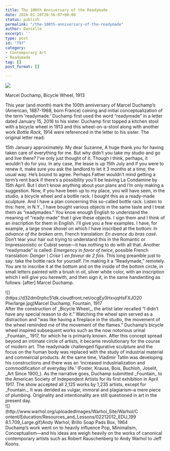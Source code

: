 ```yaml
---
title: The 100th Anniversary of the Readymade
date: 2016-01-28T20:56:07+00:00
status: publish
permalink: "/the-100th-anniversary-of-the-readymade"
author: Danielle
excerpt: ''
type: post
id: "797"
category:
- Contemporary Art
- Readymade
tag: []
post_format: []

---
```

![](http://www.db-artmag.com/archiv/assets/images/129/6.jpg)

Marcel Duchamp, Bicycle Wheel, 1913

This year (and month) mark the 100th anniversary of Marcel Duchamp’s (American, 1887-1968, born France) coining and initial conceptualization of the term ‘readymade.’ Duchamp first used the word “readymade” in a letter dated January 15, 2016 to his sister. Duchamp first topped a kitchen stool with a bicycle wheel in 1913 and this wheel-on-a-stool along with another work _Bottle Rack,_ 1914 were referenced in the letter to his sister. The original letter read:

15th January approximately. My dear Suzanne, A huge thank you for having taken care of everything for me. But why didn’t you take my studio and go and live there? I’ve only just thought of it. Though I think, perhaps, it wouldn’t do for you. In any case, the lease is up 15th July and if you were to renew it, make sure you ask the landlord to let it 3 months at a time, the usual way. He’s bound to agree. Perhaps Father wouldn’t mind getting a term’s rent back if there’s a possibility you’ll be leaving La Condamine by 15th April. But I don’t know anything about your plans and I’m only making a suggestion. Now, if you have been up to my place, you will have seen, in the studio, a bicycle wheel and a bottle rack. I bought this as a ready-made sculpture. And I have a plan concerning this so-called bottle rack. Listen to this: here, in N.Y., I have bought various objects in the same taste and I treat them as “readymades.” You know enough English to understand the meaning of “ready-made” that I give these objects. I sign them and I think of an inscription for them in English. I’ll give you a few examples. I have, for example, a large snow shovel on which I have inscribed at the bottom: _In advance of the broken arm_, French translation: _En avance du bras casé_. Don’t tear your hair out trying to understand this in the Romantic or Impressionistic or Cubist sense—it has nothing to do with all that. Another “readymade” is called: _Emergency in favor of twice_, possible French translation: _Danger \\ Crise \\ en faveur de 2 fois_. This long preamble just to say: take the bottle rack for yourself. I’m making it a “Readymade,” remotely. You are to inscribe it at the bottom and on the inside of the bottom circle, in small letters painted with a brush in oil, silver white color, with an inscription which I will give you herewith, and then sign it, in the same handwriting as follows: \[after\] Marcel Duchamp.

<div class="wp-caption alignnone" style="width: 432px">![](https://d32dm0rphc51dk.cloudfront.net/ocgEy0HxvjqHsFXJO20PIw/large.jpg)Marcel Duchamp, Fountain, 1917

</div>After the construction of _Bicycle Wheel,_ the artist later recalled “I didn’t have any special reason to do it.” Watching the wheel spin served as a distraction and “was like having a fireplace in the studio, the movement of the wheel reminded me of the movement of the flames.” Duchamp’s bicycle wheel inspired subsequent works such as the now notorious urinal _Fountain,_ 1917, for which he is primarily known. After this concept spread beyond an intimate circle of artists, it became revolutionary for the course of modern art. The readymade challenged figurative sculpture and the focus on the human body was replaced with the study of industrial material and commercial products. At the same time, Vladimir Tatlin was developing his constructions and there was an ‘increased industrialization and commodification of everyday life.’ (Foster, Krauss, Bois, Buchloh, Joselit, _Art Since 1900_). As the narrative goes, Duchamp submitted _Fountain_ to the American Society of Independent Artists for its first exhibition in April 1917. The show accepted all 2,125 works by 1,235 artists, except for _Fountain._ It was derided as vulgar, immoral and plagiarism–a mere piece of plumbing. Originality and intentionality are still questioned in art in the present day.

<div class="wp-caption alignleft" style="width: 419px">![](http://www.warhol.org/uploadedImages/Warhol_Site/Warhol/Content/Education/Resources_and_Lessons/02212012_EDU_1998.1.709_Large.gif)Andy Warhol, Brillo Soap Pads Box, 1964

</div>Duchamp’s work went on to heavily influence Pop, Minimalism, Conceptualism—and his ideas are weigh heavily on the works of canonical contemporary artists such as Robert Rauschenberg to Andy Warhol to Jeff Koons.